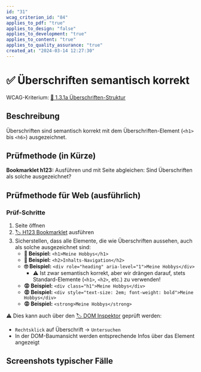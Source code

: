 ```yaml
---
id: "31"
wcag_criterion_id: "84"
applies_to_pdf: "true"
applies_to_design: "false"
applies_to_development: "true"
applies_to_content: "true"
applies_to_quality_assurance: "true"
created_at: "2024-03-14 12:27:30"
---
```


# ✅ Überschriften semantisch korrekt

WCAG-Kriterium: [📜 1.3.1a Überschriften-Struktur](..)

## Beschreibung

Überschriften sind semantisch korrekt mit dem Überschriften-Element (`<h1>` bis `<h6>`) ausgezeichnet.

## Prüfmethode (in Kürze)

**Bookmarklet h123:** Ausführen und mit Seite abgleichen: Sind Überschriften als solche ausgezeichnet?

## Prüfmethode für Web (ausführlich)

### Prüf-Schritte

1. Seite öffnen
1. [🏷️ H123 Bookmarklet](/de/tags/werkzeuge/bookmarklets/h123-bookmarklet) ausführen
1. Sicherstellen, dass alle Elemente, die wie Überschriften aussehen, auch als solche ausgezeichnet sind:
    - **🙂 Beispiel:** `<h1>Meine Hobbys</h1>`
    - **🙂 Beispiel:** `<h2>Inhalts-Navigation</h2>`
    - **🙄 Beispiel:** `<div role="heading" aria-level="1">Meine Hobbys</div>`
        - ⚠️ Ist zwar semantisch korrekt, aber wir drängen darauf, stets Standard-Elemente (`<h1>`, `<h2>`, etc.) zu verwenden!
    - **😡 Beispiel:** `<div class="h1">Meine Hobbys</div>`
    - **😡 Beispiel:** `<div style="text-size: 2em; font-weight: bold">Meine Hobbys</div>`
    - **😡 Beispiel:** `<strong>Meine Hobbys</strong>`

⚠️ Dies kann auch über den [🏷️ DOM Inspektor](/de/tags/werkzeuge/dom-inspektor) geprüft werden:

- `Rechtsklick` auf Überschrift → `Untersuchen`
- In der DOM-Baumansicht werden entsprechende Infos über das Element angezeigt

## Screenshots typischer Fälle

